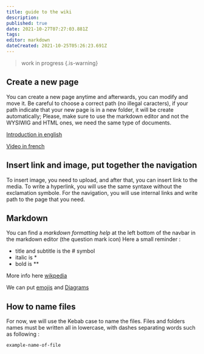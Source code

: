 ```yaml
---
title: guide to the wiki
description: 
published: true
date: 2021-10-27T07:27:03.881Z
tags: 
editor: markdown
dateCreated: 2021-10-25T05:26:23.691Z
---
```



> work in progress {.is-warning}


## Create a new page

You can create a new page anytime and afterwards, you can modify and move it.
Be careful to choose a correct path (no illegal caracters), if your path indicate that your new page is in a new folder, it will be create automatically;
Please, make sure to use the markdown editor and not the WYSIWIG and HTML ones, we need the same type of documents.

[Introduction in english](https://docs.requarks.io/guide/intro)

[Video in french](https://www.youtube.com/watch?v=Fr04tT99zLE&list=PL4ZDQd5jvnn4scBTj_EY8R6-hsgXC88-S)

## Insert link and image, put together the navigation

To insert image, you need to upload, and after that, you can insert link to the media.
To write a hyperlink, you will use the same syntaxe without the exclamation symbole.
For the navigation, you will use internal links and write path to the page that you need. 

## Markdown

You can find a *markdown formatting help* at the left bottom of the navbar in the markdown editor (the question mark icon)
Here a small reminder :
-	title and subtitle is the # symbol
- italic is *
- bold is **


More info here [wikpedia](https://en.wikipedia.org/wiki/Markdown)

We can put [emojis](https://www.webfx.com/tools/emoji-cheat-sheet/)
and [Diagrams](https://plantuml.com/fr/)

## How to name files

For now, we will use the Kebab case to name the files. Files and folders names must be written all in lowercase, with dashes separating words such as following :

`example-name-of-file`



